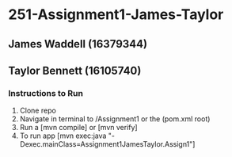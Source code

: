 # 251-Assignment1-James-Taylor

## James Waddell (16379344)
## Taylor Bennett (16105740)

### Instructions to Run
1. Clone repo
2. Navigate in terminal to /Assignment1 or the (pom.xml root)
3. Run a [mvn compile] or [mvn verify]
4. To run app [mvn exec:java "-Dexec.mainClass=Assignment1JamesTaylor.Assign1"]
